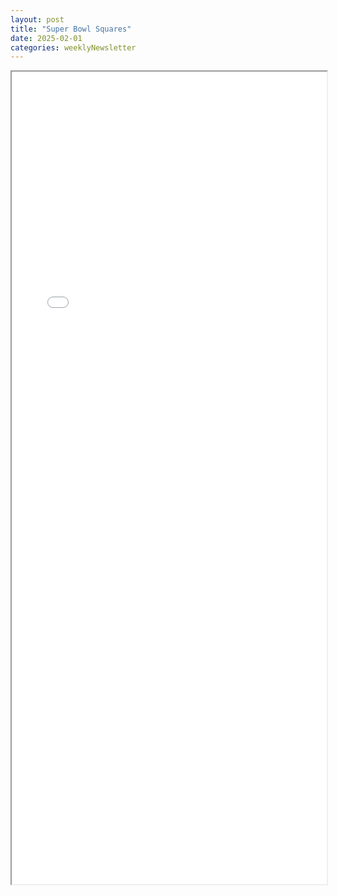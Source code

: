 ```yaml
---
layout: post
title: "Super Bowl Squares"
date: 2025-02-01
categories: weeklyNewsletter
---
```


<iframe src="{{ site.baseurl }}/BroncoBulletin/The Broncobots Bulletin 23.pdf" width="100%" height="1300em">
    </iframe>
